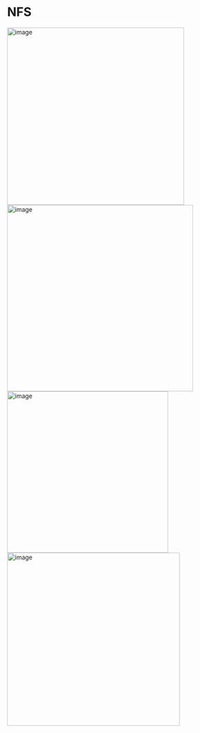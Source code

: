 # NFS
<img width="410" alt="image" src="https://github.com/saravanabalaji17/docker/assets/133088102/700f4441-6511-4770-8598-a934b7477ccf">
<img width="431" alt="image" src="https://github.com/saravanabalaji17/docker/assets/133088102/d57aebec-0514-4379-a644-144aa89c0a0c">
<img width="373" alt="image" src="https://github.com/saravanabalaji17/docker/assets/133088102/1ec5bd58-8df2-4cce-bb8e-0089c50fd354">
<img width="400" alt="image" src="https://github.com/saravanabalaji17/docker/assets/133088102/3cc70972-a90d-4d56-ad8d-405105242d47">
